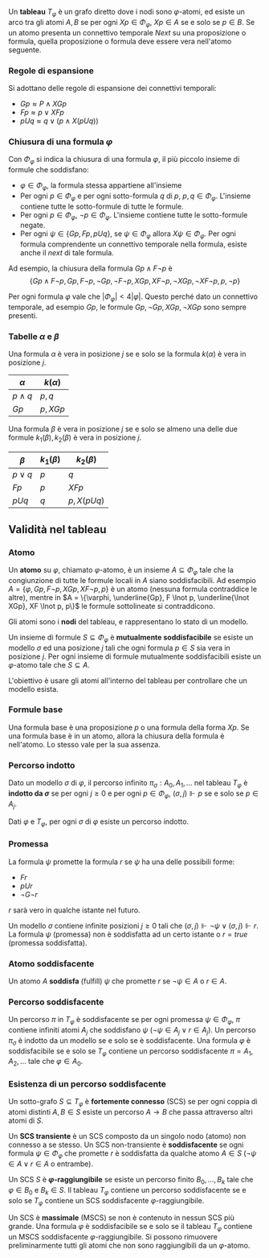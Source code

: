 
Un **tableau** $T_\varphi$ è un grafo diretto dove i nodi sono $\varphi$-atomi, ed esiste un arco tra gli atomi $A,B$ se per ogni $Xp \in \Phi_\varphi$, $Xp \in A$ se e solo se $p \in B$. 
Se un atomo presenta un connettivo temporale *Next* su una proposizione o formula, quella proposizione o formula deve essere vera nell'atomo seguente.

### Regole di espansione
Si adottano delle regole di espansione dei connettivi temporali:

- $Gp \approx P \land XGp$
- $Fp \approx p \lor XFp$
- $pUq \approx q \lor (p \land X(pUq))$

### Chiusura di una formula $\varphi$
Con $\Phi_\varphi$ si indica la chiusura di una formula $\varphi$, il più piccolo insieme di formule che soddisfano:
- $\varphi \in \Phi_\varphi$, la formula stessa appartiene all'insieme
- Per ogni $p \in \Phi_\varphi$ e per ogni sotto-formula $q$ di $p$, $p, q \in \Phi_\varphi$. L'insieme contiene tutte le sotto-formule di tutte le formule.
- Per ogni $p \in \Phi_\varphi$, $\lnot p \in \Phi_\varphi$. L'insieme contiene tutte le sotto-formule negate.
- Per ogni $\psi \in \{Gp,Fp,pUq\}$, se $\psi \in \Phi_\varphi$ allora $X \psi \in \Phi_\varphi$. Per ogni formula comprendente un connettivo temporale nella formula, esiste anche il *next* di tale formula.

Ad esempio, la chiusura della formula $Gp \land F \lnot p$ è 
$$\{Gp \land F \lnot p, Gp, F \lnot p, \lnot Gp, \lnot F \lnot p, XGp, XF \lnot p, \lnot XGp, \lnot XF \lnot p, p, \lnot p\}$$

Per ogni formula $\varphi$ vale che $|\Phi_{\varphi}| < 4|\varphi|$. Questo perché dato un connettivo temporale, ad esempio $Gp$, le formule $Gp, \lnot Gp, XGp, \lnot XGp$ sono sempre presenti.

### Tabelle $\alpha$ e $\beta$

Una formula $\alpha$ è vera in posizione $j$ se e solo se la formula $k(\alpha)$ è vera in posizione $j$.

| $\alpha$    | $k(\alpha)$ |
| ---------- | ---------  |
| $p \land q$ | $p,q$     |
| $Gp$       | $p, XGp$      |

Una formula $\beta$ è vera in posizione $j$ se e solo se almeno una delle due formule $k_1(\beta), k_2(\beta)$ è vera in posizione $j$.

| $\beta$    | $k_1(\beta)$ | $k_2(\beta)$ |
| ---------- | ---------  | ---------  |
| $p \lor q$ | $p$     | $q$     |
| $Fp$       | $p$      | $XFp$      |
| $p U q$       | $q$      | $p, X(pUq)$  |



## Validità nel tableau

### Atomo
Un **atomo** su $\varphi$, chiamato $\varphi$-atomo, è un insieme $A \subseteq \Phi_\varphi$ tale che la congiunzione di tutte le formule locali in $A$ siano soddisfacibili. 
Ad esempio $A = \{\varphi, Gp, F \lnot p, XGp, XF \lnot p, p\}$ è un atomo (nessuna formula contraddice le altre), mentre in $A = \{\varphi, \underline{Gp}, F \lnot p, \underline{\lnot XGp}, XF \lnot p, p\}$ le formule sottolineate si contraddicono.

Gli atomi sono i **nodi** del tableau, e rappresentano lo stato di un modello.

Un insieme di formule $S \subseteq \Phi_\varphi$ è **mutualmente soddisfacibile** se esiste un modello $\sigma$ ed una posizione $j$ tali che ogni formula $p \in S$ sia vera in posizione $j$.
Per ogni insieme di formule mutualmente soddisfacibili esiste un $\varphi$-atomo tale che $S \subseteq A$.

L'obiettivo è usare gli atomi all'interno del tableau per controllare che un modello esista.

### Formule base
Una formula base è una proposizione $p$ o una formula della forma $Xp$. Se una formula base è in un atomo, allora la chiusura della formula è nell'atomo. Lo stesso vale per la sua assenza.

### Percorso indotto
Dato un modello $\sigma$ di $\varphi$, il percorso infinito $\pi_{\sigma}: A_0,A_1,\dots$ nel tableau $T_\varphi$ è **indotto da $\sigma$** se per ogni $j \geq 0$ e per ogni $p \in \Phi_\varphi$, $(\sigma, j) \Vdash p$ se e solo se $p \in A_j$.

Dati $\varphi$ e $T_\varphi$, per ogni $\sigma$ di $\varphi$ esiste un percorso indotto.

### Promessa 
La formula $\psi$ promette la formula $r$ se $\psi$ ha una delle possibili forme:
- $Fr$
- $pUr$
- $\lnot G \lnot r$

$r$ sarà vero in qualche istante nel futuro.

Un modello $\sigma$ contiene infinite posizioni $j \geq 0$ tali che $(\sigma,j) \Vdash \lnot \psi \lor (\sigma, j) \Vdash r$. 
La formula $\psi$ (promessa) non è soddisfatta ad un certo istante o $r=true$ (promessa soddisfatta).

### Atomo soddisfacente
Un atomo $A$ **soddisfa** (fulfill) $\psi$ che promette $r$ se $\lnot \psi \in A$ o $r \in A$.

### Percorso soddisfacente
Un percorso $\pi$ in $T_\varphi$ è soddisfacente se per ogni promessa $\psi \in \Phi_{\varphi}$, $\pi$ contiene infiniti atomi $A_j$ che soddisfano $\psi$ ($\lnot \psi \in A_{j} \lor r \in A_j$).
Un percorso $\pi_\sigma$ è indotto da un modello se e solo se è soddisfacente.
Una formula $\varphi$ è soddisfacibile se e solo se $T_\varphi$ contiene un percorso soddisfacente $\pi = A_1,A_2,\dots$ tale che $\varphi \in A_0$.

### Esistenza di un percorso soddisfacente

Un sotto-grafo $S \subseteq T_\varphi$ è **fortemente connesso** (SCS) se per ogni coppia di atomi distinti $A,B \in S$ esiste un percorso $A \rightarrow B$ che passa attraverso altri atomi di $S$.

Un **SCS transiente** è un SCS composto da un singolo nodo (atomo) non connesso a se stesso.
Un SCS non-transiente è **soddisfacente** se ogni formula $\psi \in \Phi_\varphi$ che promette $r$ è soddisfatta da qualche atomo $A \in S$ ($\lnot \psi \in A \lor r \in A$ o entrambe). 

Un SCS $S$ è **$\varphi$-raggiungibile** se esiste un percorso finito $B_0,\dots,B_k$ tale che $\varphi \in B_0$ e $B_{k} \in S$.
Il tableau $T_\varphi$ contiene un percorso soddisfacente se e solo se $T_\varphi$ contiene un SCS soddisfacente $\varphi$-raggiungibile.

Un SCS è **massimale** (MSCS) se non è contenuto in nessun SCS più grande.
Una formula $\varphi$ è soddisfacibile se e solo se il tableau $T_\varphi$ contiene un MSCS soddisfacente $\varphi$-raggiungibile. 
Si possono rimuovere preliminarmente tutti gli atomi che non sono raggiungibili da un $\varphi$-atomo.